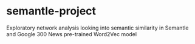 # semantle-project
Exploratory network analysis looking into semantic similarity in Semantle and Google 300 News pre-trained Word2Vec model
